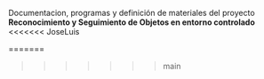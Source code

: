 Documentacion, programas y definición de materiales del proyecto **Reconocimiento y Seguimiento de Objetos en entorno controlado**
<<<<<<< JoseLuis


=======
>>>>>>> main
